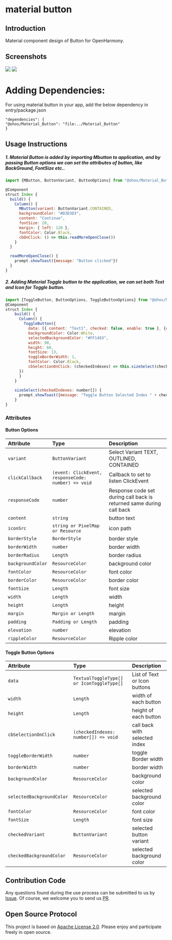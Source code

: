 # material button

## Introduction

Material component design of Button for OpenHarmony.

## Screenshots

![](screenshots/button1.jpg) ![](screenshots/button2.jpg)

# Adding Dependencies:

For using material button in your app, add the below dependency in entry/package.json

```
"dependencies": {
"@ohos/Material_Button": "file:../Material_Button"
}
```

## Usage Instructions

##### 1. Material Button is added by importing Mbutton to application, and by passing Button options we can set the attributes of button, like BackGround, FontSize etc..

```javascript
import {MButton, ButtonVariant, ButtonOptions} from "@ohos/Material_Button"

@Component
struct Index {
  build() {
    Column() {
      MButton(variant: ButtonVariant.CONTAINED,
      backgroundColor: "#D3D3D3",
      content: "Continue",
      fontSize: 20,
      margin: { left: 120 },
      fontColor: Color.Black,
      cbOnClick: () => this.readMoreOpenClose())
    }
  }

  readMoreOpenClose() {
    prompt.showToast({message: "Button clicked"})
  }
}
```
##### 2. Adding Material Toggle button to the application, we can set both Text and Icon for Toggle button.
```javascript
import {ToggleButton, ButtonOptions, ToggleButtonOptions} from "@ohos/Material_Button"
@Component
struct Index {
    build() {
      Column() {
        ToggleButton({
          data: [{ content: "Text1", checked: false, enable: true }, {content: "Text2", checked: true, enable: true}, { content: "Text3", checked: false }],
          backgroundColor: Color.White,
          selectedBackgroundColor: "#FF1493",
          width: 90,
          height: 60,
          fontSize: 13,
          toggleBorderWidth: 1,
          fontColor: Color.Black,
          cbSelectionOnClick: (checkedIndexes) => this.sizeSelect(checkedIndexes)
      })
      }
    }
    
    sizeSelect(checkedIndexes: number[]) {
      prompt.showToast({message: "Toggle Button Selected Index " + checkedIndexes[0]})
    }
}
```

### Attributes
#### Button Options

| Attribute | Type     | Description                |
| :-------- | :------- | :------------------------- |
| `variant` | `ButtonVariant` | Select Variant TEXT, OUTLINED, CONTAINED |
| `clickCallback` | `(event: ClickEvent, responseCode: number) => void` | Callback to set to listen ClickEvent |
| `responseCode` | `number` | Response code set during call back is returned same during call back |
| `content` | `string` | button text |
| `iconSrc` | `string or PixelMap or Resource` | icon path |
| `borderStyle` | `BorderStyle` | border style |
| `borderWidth` | `number` | border width |
| `borderRadius` | `Length` | border radius |
| `backgroundColor` | `ResourceColor` | background color |
| `fontColor` | `ResourceColor` | font color |
| `borderColor` | `ResourceColor` | border color |
| `fontSize` | `Length` | font size |
| `width` | `Length` | width |
| `height` | `Length` | height |
| `margin` | `Margin or Length` | margin |
| `padding` | `Padding or Length` | padding |
| `elevation` | `number` | elevation |
| `rippleColor` | `ResourceColor` | Ripple color |

#### Toggle Button Options

| Attribute | Type     | Description                |
| :-------- | :------- | :------------------------- |
| `data` | `TextualToggleType[] or IconToggleType[]` | List of Text or Icon buttons |
| `width` | `Length` | width of each button |
| `height` | `Length` | height of each button |
| `cbSelectionOnClick` | `(checkedIndexes: number[]) => void` | call back with selected index |
| `toggleBorderWidth` | `number` | toggle Border width |
| `borderWidth` | `number` | border width |
| `backgroundColor` | `ResourceColor` | background color |
| `selectedBackgroundColor` | `ResourceColor` | selected background color |
| `fontColor` | `ResourceColor` | font color |
| `fontSize` | `Length` | font size |
| `checkedVariant` | `ButtonVariant` | selected button variant |
| `checkedBackgroundColor` | `ResourceColor` | selected background color |

## Contribution Code
Any questions found during the use process can be submitted to us by [Issue](https://github.com/Applib-OpenHarmony/MaterialButton/issues). Of course, we welcome you to send us [PR](https://github.com/Applib-OpenHarmony/MaterialButton/pulls).

## Open Source Protocol
This project is based on [Apache License 2.0](https://github.com/Applib-OpenHarmony/MaterialButton/blob/main/LICENSE.txt). Please enjoy and participate freely in open source.
